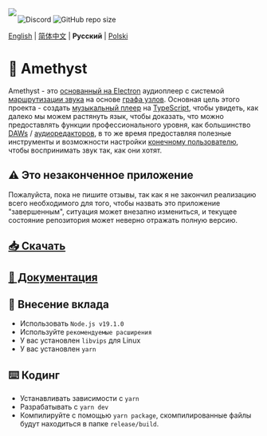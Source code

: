 <img align="left" src="https://media.discordapp.net/attachments/667464431562653706/1025732056124235826/icon.png?width=128&height=128">

![Discord](https://img.shields.io/discord/385387666415550474?label=Discord&logo=discord&style=flat)
![GitHub repo size](https://img.shields.io/github/repo-size/geoxor/amethyst?label=Size)

[English](./README.md) | [简体中文](./README-zh.md) | **Русский** | [Polski](./README-pl.md)

# 💎 Amethyst
Amethyst - это [основанный на Electron](https://electronjs.org/) аудиоплеер с системой [маршрутизации звука](https://en.wikipedia.org/wiki/Audio_signal_flow) на основе [графа узлов](https://en.wikipedia.org/wiki/Node_graph_architecture). Основная цель этого проекта - создать [музыкальный плеер](https://ru.wikipedia.org/wiki/Медиапроигрыватель) на [TypeScript](https://www.typescriptlang.org/), чтобы увидеть, как далеко мы можем растянуть язык, чтобы доказать, что можно предоставлять функции профессионального уровня, как большинство [DAWs](https://ru.wikipedia.org/wiki/Цифровая_звуковая_рабочая_станция) / [аудиоредакторов](https://ru.wikipedia.org/wiki/Аудиоредактор), в то же время предоставляя полезные инструменты и возможности настройки [конечному пользователю](https://ru.wikipedia.org/wiki/Конечный_покупатель), чтобы воспринимать звук так, как они хотят.

## ⚠️ Это незаконченное приложение
Пожалуйста, пока не пишите отзывы, так как я не закончил реализацию всего необходимого для того, чтобы назвать это приложение "завершенным", ситуация может внезапно измениться, и текущее состояние репозитория может неверно отражать полную версию.

## [📥 Скачать](https://amethyst.pages.dev/ru/installation/package_managers.html)
## [📃 Документация](https://amethyst.pages.dev/ru/introduction.html)


## 📝 Внесение вклада
- Использовать `Node.js v19.1.0`
- Используйте `рекомендуемые расширения`
- У вас установлен `libvips` для Linux
- У вас установлен `yarn`

## ⌨️ Кодинг
- Устанавливать зависимости с `yarn`
- Разрабатывать с `yarn dev`
- Компилируйте с помощью `yarn package`, скомпилированные файлы будут находиться в папке `release/build`.
